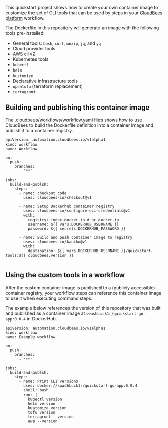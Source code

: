 This quickstart project shows how to create your own container image to customize the set of CLI tools that can be used by steps in your [CloudBees platform](https://www.cloudbees.com/products/saas-platform) workflow.

The Dockerfile in this repository will generate an image with the following tools pre-installed:

* General tools: `bash`, `curl`, `unzip`, `jq`, and `yq`
* Cloud provider tools
 * AWS cli v2
* Kubernetes tools
 * `kubectl`
 * `helm`
 * `kustomize`
* Declarative infrastructure tools
 * `opentofu` (terraform replacement)
 * `terragrunt`

## Building and publishing this container image

The .cloudbees/workflows/workflow.yaml files shows how to use CloudBees to build the Dockerfile definition into a container image and publish it to a container registry.

```
apiVersion: automation.cloudbees.io/v1alpha1
kind: workflow
name: Workflow

on:
  push:
    branches:
      - '**'

jobs:
  build-and-publsh:
    steps:
      - name: checkout code
        uses: cloudbees-io/checkout@v1

      - name: Setup Dockerhub container registry
        uses: cloudbees-io/configure-oci-credentials@v1
        with:
          registry: index.docker.io # or docker.io
          username: ${{ vars.DOCKERHUB_USERNAME }}
          password: ${{ secrets.DOCKERHUB_PASSWORD }}

      - name: Build and push container image to registry
        uses: cloudbees-io/kaniko@v1
        with:
          destination: ${{ vars.DOCKERHUB_USERNAME }}/quickstart-tools:${{ cloudbees.version }}
  
```

## Using the custom tools in a workflow

After the custom container image is published to a (publicly accessible) container registry, your workflow steps can reference this container image to use it when executing command steps.

The example below references the version of this repository that was built and published as a container image at `swashbuck1r/quickstart-go-app:0.0.4` in DockerHub.

```
apiVersion: automation.cloudbees.io/v1alpha1
kind: workflow
name: Example workflow

on:
  push:
    branches:
      - '**'

jobs:
  build-and-publsh:
    steps:
      - name: Print CLI versions
        uses: docker://swashbuck1r/quickstart-go-app:0.0.4
        shell: bash
        run: |
          kubectl version
          helm version
          kustomize version
          tofu version
          terragrunt --version
          aws --version
```

